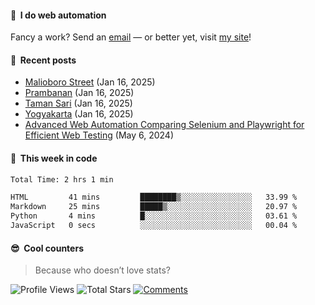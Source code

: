 #### 💼 &nbsp;I do web automation

Fancy a work? Send an [email][email-url] — or better yet, visit [my site][website-url]!

#### 📰 &nbsp;Recent posts

<!-- BLOG-POST-LIST:START -->
 - [Malioboro Street](https://odhyp.com/photo/malioboro/) (Jan 16, 2025)
 - [Prambanan](https://odhyp.com/photo/prambanan/) (Jan 16, 2025)
 - [Taman Sari](https://odhyp.com/photo/tamansari/) (Jan 16, 2025)
 - [Yogyakarta](https://odhyp.com/photo/yogyakarta/) (Jan 16, 2025)
 - [Advanced Web Automation Comparing Selenium and Playwright for Efficient Web Testing](https://odhyp.com/blog/advanced-web-automation-comparing-selenium-and-playwright-for-efficient-web-testing/) (May 6, 2024)
<!-- BLOG-POST-LIST:END -->

#### 📆 &nbsp;This week in code

<!--START_SECTION:waka-->

```bash
Total Time: 2 hrs 1 min

HTML         41 mins         ████████▒░░░░░░░░░░░░░░░░   33.99 %
Markdown     25 mins         █████▒░░░░░░░░░░░░░░░░░░░   20.97 %
Python       4 mins          █░░░░░░░░░░░░░░░░░░░░░░░░   03.61 %
JavaScript   0 secs          ░░░░░░░░░░░░░░░░░░░░░░░░░   00.04 %
```

<!--END_SECTION:waka-->

#### 😎 &nbsp;Cool counters

> Because who doesn’t love stats?

![Profile Views][view-shield]
![Total Stars][stars-shield]
[![Comments][comments-shield]][comments-url]

<!-- LINKS & IMAGES -->
[email-shield]: https://img.shields.io/badge/send_email-black?style=for-the-badge&logo=gmail&logoColor=black&labelColor=white
[email-url]: mailto:pradhana.odhy@gmail.com
[website-shield]: https://img.shields.io/badge/my_website-black?style=for-the-badge&logo=hugo&logoColor=black&labelColor=white
[website-url]: https://odhyp.com
[view-shield]: https://komarev.com/ghpvc/?username=odhyp&color=34d399&style=for-the-badge&abbreviated=true
[stars-shield]: https://img.shields.io/github/stars/odhyp?style=for-the-badge&label=total%20stars&color=34d399
[comments-shield]: https://img.shields.io/github/discussions/odhyp/odhyp?style=for-the-badge&label=comments&color=34d399
[comments-url]: https://github.com/odhyp/odhyp/discussions

